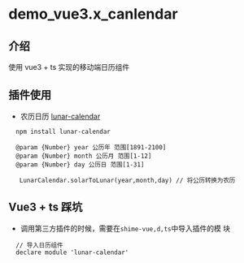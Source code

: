 # demo_vue3.x_canlendar

## 介绍

 使用 vue3 + ts 实现的移动端日历组件

## 插件使用

- 农历日历 [lunar-calendar](https://github.com/zzyss86/LunarCalendar)

```
  npm install lunar-calendar

  @param {Number} year 公历年 范围[1891-2100]
  @param {Number} month 公历月 范围[1-12]
  @param {Number} day 公历日 范围[1-31]

   LunarCalendar.solarToLunar(year,month,day) // 将公历转换为农历
```

## Vue3 + ts 踩坑

- 调用第三方插件的时候，需要在`shime-vue,d,ts`中导入插件的模
块
```
  // 导入日历组件
  declare module 'lunar-calendar' 
```